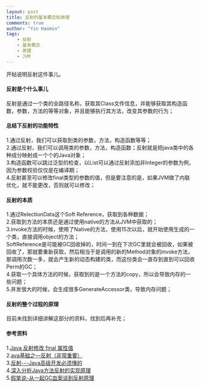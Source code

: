 ```yaml
---
layout: post
title: 反射的基本概念和原理
comments: true
author: "Yin Haomin"
tags:
    - 反射
    - 基本概念
    - 原理
    - JVM
---
```


开帖说明反射这件事儿。<br>
#### 反射是个什么事儿
反射是通过一个类的全路径名称，获取其Class文件信息，并能够获取其构造函数，参数，方法的等等对象，并且能够执行其方法，改变其参数的行为；<br>

#### 总结下反射的功能特性
1.通过反射，我们可以获取到类的参数，方法，构造函数等等；<br>
2.通过反射，我们可以调用类的参数，方法，构造函数；反射就是把java类中的各种成分映射成一个个的Java对象；<br>
3.构造函数可以跳过泛型的检查，以List<Integer>可以通过反射添加非Integer的参数为例，因为参数校验仅仅是在编译期；<br>
4.反射甚至可以修改final类型的参数的值，但是要注意的是，如果JVM做了内联优化，就不能更改，否则就可以修改；<br>

#### 反射的本质
1.通过RelectionData这个Soft Reference，获取到各种数据；<br>
2.获取到方法的本质还是通过使用native的方法从JVM中获取的；<br>
3.invoke方法的时候，使用了Native的方法，使用15次以后，就开始使用生成的一个类，直接调用object的方法；<br>
SoftReference是可能被GC回收掉的，时间一到在下次GC里就会被回收，如果被回收了，那就要重新获取，然后相当于是调用的新的Method对象的invoke方法，那调用次数一多，就会产生新的动态构建的类，而这份类会一直存到直到可以回收Perm的GC；<br>
4.获取一个具体方法的时候，获取到的是一个方法的copy，所以会导致内存的一些问题；<br>
5.并发很大的时候，会生成很多GenerateAccessor类，导致内存问题；<br>

#### 反射的整个过程的原理
目前未找到详细讲解这部分的资料，找到后再补充；<br>

#### 参考资料
1.[Java 反射修改 final 属性值](https://blog.csdn.net/tabactivity/article/details/50726353)<br>
2.[ava基础之—反射（非常重要）](https://blog.csdn.net/sinat_38259539/article/details/71799078)<br>
3.[反射---Java高级开发必须懂的](https://www.cnblogs.com/rocomp/p/4781987.html)<br>
4.[深入分析Java方法反射的实现原理](http://www.importnew.com/23902.html)<br>
5.[假笨说-从一起GC血案谈到反射原理](https://mp.weixin.qq.com/s/5H6UHcP6kvR2X5hTj_SBjA)<br>     

